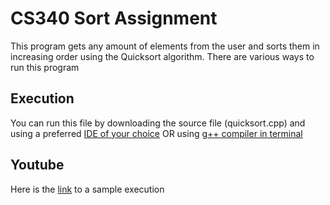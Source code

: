 # CS340 Sort Assignment
This program gets any amount of elements from the user and sorts them in increasing order using the Quicksort algorithm. There are various ways to run this program

## Execution
You can run this file by downloading the source file (quicksort.cpp) and using a preferred [IDE of your choice](https://hackr.io/blog/cpp-ide) OR using [g++ compiler in terminal](https://www.geeksforgeeks.org/compiling-with-g-plus-plus/) 

## Youtube
Here is the [link]() to a sample execution


